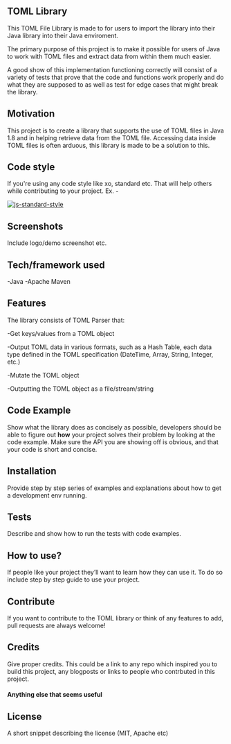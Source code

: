 ## TOML Library
This TOML File Library is made to for users to import the library into their Java library into their Java enviroment.

The primary purpose of this project is to make it possible for users of Java to work with TOML files and extract data from within them much easier.

A good show of this implementation functioning correctly will consist of a variety of tests that prove that the code and functions work properly and do what they are supposed to as well as test for edge cases that might break the library.

## Motivation
This project is to create a library that supports the use of TOML files in Java 1.8 and in helping retrieve data from the TOML file. Accessing data inside TOML files is often arduous, this library is made to be a solution to this.

## Code style
If you're using any code style like xo, standard etc. That will help others while contributing to your project. Ex. -

[![js-standard-style](https://img.shields.io/badge/code%20style-standard-brightgreen.svg?style=flat)](https://github.com/feross/standard)
 
## Screenshots
Include logo/demo screenshot etc.

## Tech/framework used
-Java
-Apache Maven

## Features
The library consists of TOML Parser that:

-Get keys/values from a TOML object

-Output TOML data in various formats, such as a Hash Table, each data type defined in the TOML specification (DateTime, Array, String, Integer, etc.)

-Mutate the TOML object

-Outputting the TOML object as a file/stream/string

## Code Example
Show what the library does as concisely as possible, developers should be able to figure out **how** your project solves their problem by looking at the code example. Make sure the API you are showing off is obvious, and that your code is short and concise.

## Installation
Provide step by step series of examples and explanations about how to get a development env running.

## Tests
Describe and show how to run the tests with code examples.

## How to use?
If people like your project they’ll want to learn how they can use it. To do so include step by step guide to use your project.

## Contribute
If you want to contribute to the TOML library or think of any features to add, pull requests are always welcome!

## Credits
Give proper credits. This could be a link to any repo which inspired you to build this project, any blogposts or links to people who contrbuted in this project. 

#### Anything else that seems useful

## License
A short snippet describing the license (MIT, Apache etc)